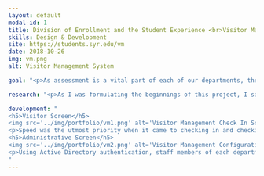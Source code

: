 ```yaml
---
layout: default
modal-id: 1
title: Division of Enrollment and the Student Experience <br>Visitor Management System
skills: Design & Development
site: https://students.syr.edu/vm
date: 2018-10-26
img: vm.png
alt: Visitor Management System

goal: "<p>As assessment is a vital part of each of our departments, they asked for an internal system to track and manage visitors coming into their offices. Visitors could range from students, to other staff members, and even community members.</p>"

research: "<p>As I was formulating the beginnings of this project, I sat down with several departments to discuss their needs and identify what information they needed from visitors. With most of importance centered around gathering student data, I decided the application would need to integrate with our LDAP database which hosts a variety of student information useful to our departments. For flexibility with LDAP and a need for customization, I moved forward with developing a PHP/MySQL web application.</p>"

development: "
<h5>Visitor Screen</h5>
<img src='../img/portfolio/vm1.png' alt='Visitor Management Check In Screen'>
<p>Speed was the utmost priority when it came to checking in and checking out visitors from departmental offices. The system was developed a minimal interface that could be used on any device placed in the office. The process only requires a couple clicks and a swipe of a student's SUID if they choose to provide it. Afterwards, the backend functions run tasks such as emailing/texting the office staff member who the visitor is there for, pulling information from the LDAP database based on the visitor information and much more. These process are completely invisible to the visitor and do not interrupt how the system functions.</p>
<h5>Administrative Screen</h5>
<img src='../img/portfolio/vm2.png' alt='Visitor Management Configuration Screen'>
<p>Using Active Directory authentication, staff members of each department can log into an administrative back-end designated to customize their office's instance of the system. The ability to add and remove staff members; generate custom reports; check visitors in for specific events; and more are available to staff members. Each of these configurations is stored in MySQL databases that connnect to the application for easy changes without affecting others.</p>
"
---
```

